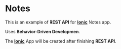 # Notes
This is an example of **REST API** for **[Ionic](http://ionicframework.com/)** Notes app.

Uses **Behavior-Driven Developmen**.

The **[Ionic](http://ionicframework.com/)** App will be created after finishing **REST API**.